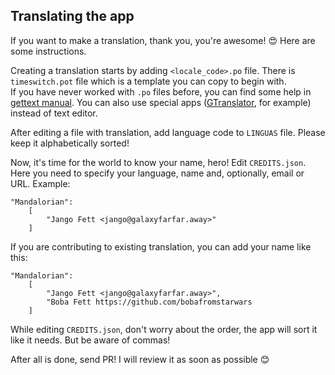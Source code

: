 ## Translating the app

If you want to make a translation, thank you, you're awesome! 😍 Here are some instructions.

Creating a translation starts by adding `<locale_code>.po` file. There is `timeswitch.pot` file which is a template you can copy to begin with.<br/>
If you have never worked with `.po` files before, you can find some help in [gettext manual](https://www.gnu.org/software/gettext/manual/html_node/PO-Files.html). You can also use special apps ([GTranslator](https://flathub.org/apps/details/org.gnome.Gtranslator), for example) instead of text editor.

After editing a file with translation, add language code to `LINGUAS` file. Please keep it alphabetically sorted!

Now, it's time for the world to know your name, hero! Edit `CREDITS.json`. Here you need to specify your language, name and, optionally, email or URL. Example:

```
"Mandalorian":
    [
        "Jango Fett <jango@galaxyfarfar.away>"
    ]
```

If you are contributing to existing translation, you can add your name like this:

```
"Mandalorian":
    [
        "Jango Fett <jango@galaxyfarfar.away>",
        "Boba Fett https://github.com/bobafromstarwars
    ]
```

While editing `CREDITS.json`, don't worry about the order, the app will sort it like it needs. But be aware of commas!

After all is done, send PR! I will review it as soon as possible 😊
